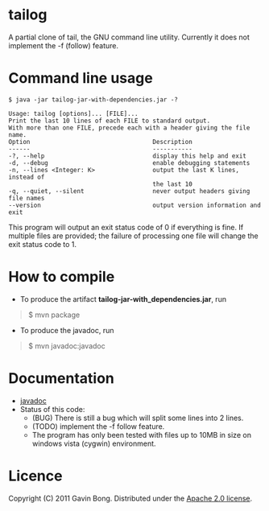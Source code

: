 # tailog

A partial clone of tail, the GNU command line utility.
Currently it does not implement the -f (follow) feature.

# Command line usage

    $ java -jar tailog-jar-with-dependencies.jar -?
     
    Usage: tailog [options]... [FILE]...
    Print the last 10 lines of each FILE to standard output.
    With more than one FILE, precede each with a header giving the file name.
    Option                                  Description
    ------                                  -----------
    -?, --help                              display this help and exit
    -d, --debug                             enable debugging statements
    -n, --lines <Integer: K>                output the last K lines, instead of
                                            the last 10
    -q, --quiet, --silent                   never output headers giving file names
    --version                               output version information and exit


This program will output an exit status code of 0 if everything is fine.
If multiple files are provided; the failure of processing one file will change
the exit status code to 1.

# How to compile

* To produce the artifact __tailog-jar-with_dependencies.jar__, run
> $ mvn package
* To produce the javadoc, run
> $ mvn javadoc:javadoc

# Documentation

* [javadoc](http://example.com/ "Javadoc")
* Status of this code:
  + (BUG) There is still a bug which will split some lines into 2 lines.
  + (TODO) implement the -f follow feature.
  + The program has only been tested with files up to 10MB in size on windows vista (cygwin) environment.

# Licence

Copyright (C) 2011 Gavin Bong. Distributed under the [Apache 2.0 license](http://www.apache.org/licenses/LICENSE-2.0.html "license details").

